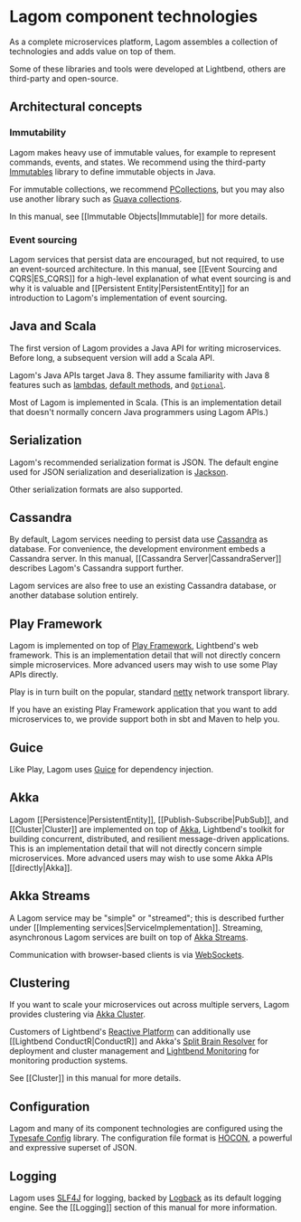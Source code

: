 # Lagom component technologies

As a complete microservices platform, Lagom assembles a collection of technologies and adds value on top of them.

Some of these libraries and tools were developed at Lightbend, others are third-party and open-source.

## Architectural concepts

### Immutability

Lagom makes heavy use of immutable values, for example to represent commands, events, and states.  We recommend using the third-party [Immutables](https://immutables.github.io) library to define immutable objects in Java.

For immutable collections, we recommend [PCollections](http://pcollections.org), but you may also use another library such as [Guava collections](https://github.com/google/guava/wiki/ImmutableCollectionsExplained).

In this manual, see [[Immutable Objects|Immutable]] for more details.

### Event sourcing

Lagom services that persist data are encouraged, but not required, to use an event-sourced architecture.  In this manual, see [[Event Sourcing and CQRS|ES_CQRS]] for a high-level explanation of what event sourcing is and why it is valuable and [[Persistent Entity|PersistentEntity]] for an introduction to Lagom's implementation of event sourcing.

## Java and Scala

The first version of Lagom provides a Java API for writing microservices.  Before long, a subsequent version will add a Scala API.

Lagom's Java APIs target Java 8. They assume familiarity with Java 8 features such as [lambdas](http://docs.oracle.com/javase/tutorial/java/javaOO/lambdaexpressions.html), [default methods](http://docs.oracle.com/javase/tutorial/java/IandI/defaultmethods.html), and [`Optional`](http://docs.oracle.com/javase/8/docs/api/java/util/Optional.html).

Most of Lagom is implemented in Scala.  (This is an implementation detail that doesn't normally concern Java programmers using Lagom APIs.)

## Serialization

Lagom's recommended serialization format is JSON.  The default engine used for JSON serialization and deserialization is [Jackson](https://github.com/FasterXML/jackson).

Other serialization formats are also supported.

## Cassandra

By default, Lagom services needing to persist data use [Cassandra](http://cassandra.apache.org) as database. For convenience, the development environment embeds a Cassandra server.  In this manual, [[Cassandra Server|CassandraServer]] describes Lagom's Cassandra support further.

Lagom services are also free to use an existing Cassandra database, or another database solution entirely.

## Play Framework

Lagom is implemented on top of [Play Framework](https://www.playframework.com), Lightbend's web framework.  This is an implementation detail that will not directly concern simple microservices.  More advanced users may wish to use some Play APIs directly.

Play is in turn built on the popular, standard [netty](http://netty.io) network transport library.

If you have an existing Play Framework application that you want to add microservices to, we provide support both in sbt and Maven to help you.

## Guice

Like Play, Lagom uses [Guice](https://github.com/google/guice) for dependency injection.

## Akka

Lagom [[Persistence|PersistentEntity]], [[Publish-Subscribe|PubSub]], and [[Cluster|Cluster]] are implemented on top of [Akka](http://akka.io/), Lightbend's toolkit for building concurrent, distributed, and resilient message-driven applications. This is an implementation detail that will not directly concern simple microservices. More advanced users may wish to use some Akka APIs [[directly|Akka]].

## Akka Streams

A Lagom service may be "simple" or "streamed"; this is described further under [[Implementing services|ServiceImplementation]].  Streaming, asynchronous Lagom services are built on top of [Akka Streams](http://doc.akka.io/docs/akka/2.4/java/stream/index.html).

Communication with browser-based clients is via [WebSockets](https://tools.ietf.org/html/rfc6455).

## Clustering

If you want to scale your microservices out across multiple servers, Lagom provides clustering via [Akka Cluster](http://doc.akka.io/docs/akka/2.4/java/cluster-usage.html).

Customers of Lightbend's [Reactive Platform](https://www.lightbend.com/products/lightbend-reactive-platform) can additionally use [[Lightbend ConductR|ConductR]] and Akka's [Split Brain Resolver](http://doc.akka.io/docs/akka/akka-commercial-addons-1.0/java/split-brain-resolver.html) for deployment and cluster management and [Lightbend Monitoring](https://www.lightbend.com/products/monitoring) for monitoring production systems.

See [[Cluster]] in this manual for more details.

## Configuration

Lagom and many of its component technologies are configured using the [Typesafe Config](https://github.com/typesafehub/config) library.  The configuration file format is [HOCON](https://github.com/typesafehub/config/blob/master/HOCON.md), a powerful and expressive superset of JSON.

## Logging

Lagom uses [SLF4J](http://www.slf4j.org/) for logging, backed by [Logback](http://logback.qos.ch/) as its default logging engine.
See the [[Logging]] section of this manual for more information.
